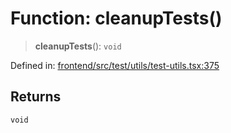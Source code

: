 # Function: cleanupTests()

> **cleanupTests**(): `void`

Defined in: [frontend/src/test/utils/test-utils.tsx:375](https://github.com/lsendel/sass/blob/ca8b2b87627589617e0de57047e1f50d53e78078/frontend/src/test/utils/test-utils.tsx#L375)

## Returns

`void`
